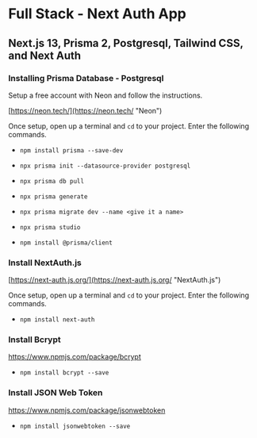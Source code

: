 # Full Stack - Next Auth App

## Next.js 13, Prisma 2, Postgresql, Tailwind CSS, and Next Auth

### Installing Prisma Database - Postgresql

Setup a free account with Neon and follow the instructions. 

[https://neon.tech/](https://neon.tech/ "Neon")

Once setup, open up a terminal and `cd` to your project.  Enter the following commands.

- `npm install prisma --save-dev`

- `npx prisma init --datasource-provider postgresql`

- `npx prisma db pull`

- `npx prisma generate`

- `npx prisma migrate dev --name <give it a name>`

- `npx prisma studio`

- `npm install @prisma/client`

### Install NextAuth.js

[https://next-auth.js.org/](https://next-auth.js.org/ "NextAuth.js")

Once setup, open up a terminal and `cd` to your project.  Enter the following commands.

- `npm install next-auth`

### Install Bcrypt

https://www.npmjs.com/package/bcrypt

- `npm install bcrypt --save`

### Install JSON Web Token

https://www.npmjs.com/package/jsonwebtoken

- `npm install jsonwebtoken --save`